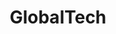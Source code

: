 ---
title: "GlobalTech"
hero_title: "宝恒垃圾桶宝恒塑料容器宝恒托盘"    
hero_description: "为全球电动车提供安全、可靠、高性能的锂电池解决方案"
hero_bg_asset: "images/hero-bg.jpg"
---